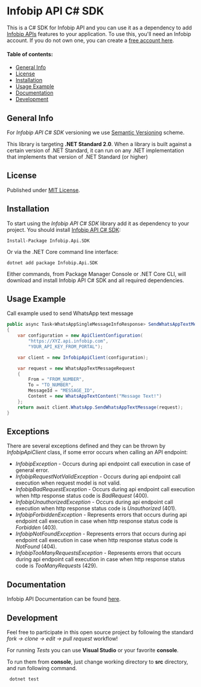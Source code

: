 # Infobip API C# SDK

This is a C# SDK for Infobip API and you can use it as a dependency to add [Infobip APIs][apidocs] features to your application. To use this, you'll need an Infobip account. If you do not own one, you can create a [free account here][signup].

#### Table of contents:

- [General Info](#general-info)
- [License](#license)
- [Installation](#installation)
- [Usage Example](#usage-example)
- [Documentation](#documentation)
- [Development](#development)

## General Info

For _Infobip API C# SDK_ versioning we use [Semantic Versioning][semver] scheme.

This library is targeting **.NET Standard 2.0**. When a library is built against a certain version of .NET Standard, it can run on any .NET implementation that implements that version of .NET Standard (or higher)

## License

Published under [MIT License](license).

## Installation

To start using the _Infobip API C# SDK_ library add it as dependency to your project.
You should install [Infobip API C# SDK](https://www.nuget.org/packages/Infobip.Api.SDK):

    Install-Package Infobip.Api.SDK

Or via the .NET Core command line interface:

    dotnet add package Infobip.Api.SDK

Either commands, from Package Manager Console or .NET Core CLI, will download and install Infobip API C# SDK and all required dependencies.

## Usage Example

Call example used to send WhatsApp text message

```csharp
public async Task<WhatsAppSingleMessageInfoResponse> SendWhatsAppTextMessage()
{
    var configuration = new ApiClientConfiguration(
        "https://XYZ.api.infobip.com",
        "YOUR_API_KEY_FROM_PORTAL");

    var client = new InfobipApiClient(configuration);

    var request = new WhatsAppTextMessageRequest
    {
        From = "FROM_NUMBER",
        To = "TO_NUMBER",
        MessageId = "MESSAGE_ID",
        Content = new WhatsAppTextContent("Message Text!")
    };
    return await client.WhatsApp.SendWhatsAppTextMessage(request);
}
```

## Exceptions

There are several exceptions defined and they can be thrown by _InfobipApiClient_ class, if some error occurs when calling an API endpoint:

- _InfobipException_ - Occurs during api endpoint call execution in case of general error.
- _InfobipRequestNotValidException_ - Occurs during api endpoint call execution when request model is not valid.
- _InfobipBadRequestException_ - Occurs during api endpoint call execution when http response status code is _BadRequest_ (400).
- _InfobipUnauthorizedException_ - Occurs during api endpoint call execution when http response status code is _Unauthorized_ (401).
- _InfobipForbiddenException_ - Represents errors that occurs during api endpoint call execution in case when http response status code is _Forbidden_ (403).
- _InfobipNotFoundException_ - Represents errors that occurs during api endpoint call execution in case when http response status code is _NotFound_ (404).
- _InfobipTooManyRequestsException_ - Represents errors that occurs during api endpoint call execution in case when http response status code is _TooManyRequests_ (429).

## Documentation

Infobip API Documentation can be found [here][apidocs].

## Development

Feel free to participate in this open source project by following the standard _fork -> clone -> edit -> pull request_ workflow!

For running _Tests_ you can use **Visual Studio** or your favorite **console**.

To run them from **console**, just change working directory to **src** directory, and run following command.

```shell
 dotnet test
```

[apidocs]: https://www.infobip.com/docs/api
[signup]: https://www.infobip.com/signup
[semver]: https://semver.org
[license]: LICENSE
